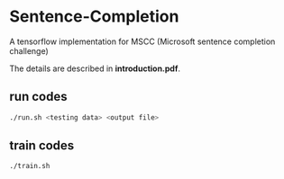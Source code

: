 # Sentence-Completion
A tensorflow implementation for MSCC (Microsoft sentence completion challenge)

The details are described in __introduction.pdf__.

## run codes
```bash
./run.sh <testing data> <output file>
```

## train codes
```bash
./train.sh
```
